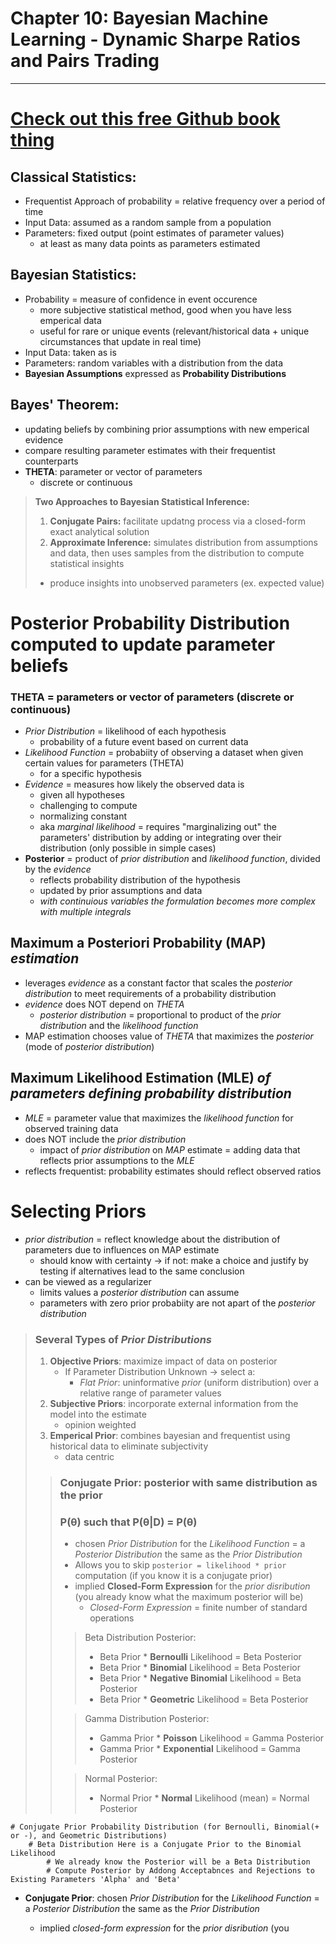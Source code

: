 # **Chapter 10: Bayesian Machine Learning - Dynamic Sharpe Ratios and Pairs Trading**
---

# [Check out this free Github book thing](https://github.com/CamDavidsonPilon/Probabilistic-Programming-and-Bayesian-Methods-for-Hackers)

## Classical Statistics: 
- Frequentist Approach of probability = relative frequency over a period of time
- Input Data: assumed as a random sample from a population
- Parameters: fixed output (point estimates of parameter values)
    - at least as many data points as parameters estimated  

## Bayesian Statistics: 
- Probability = measure of confidence in event occurence 
    - more subjective statistical method, good when you have less emperical data 
    - useful for rare or unique events (relevant/historical data + unique circumstances that update in real time)
- Input Data: taken as is
- Parameters: random variables with a distribution from the data
- **Bayesian Assumptions** expressed as **Probability Distributions**

## Bayes' Theorem: 
- updating beliefs by combining prior assumptions with new emperical evidence
- compare resulting parameter estimates with their frequentist counterparts
- **THETA**: parameter or vector of parameters
    - discrete or continuous
> **Two Approaches to Bayesian Statistical Inference:**
>
> 1. **Conjugate Pairs:** facilitate updatng process via a closed-form exact analytical solution 
> 2. **Approximate Inference:** simulates distribution from assumptions and data, then uses samples from the distribution to compute statistical insights 
> - produce insights into unobserved parameters (ex. expected value)



# **Posterior Probability Distribution** computed to update parameter beliefs
### **THETA** = parameters or vector of parameters (discrete or continuous)
- *Prior Distribution* = likelihood of each hypothesis
    - probability of a future event based on current data
- *Likelihood Function* = probabiity of observing a dataset when given certain values for parameters (THETA) 
    - for a specific hypothesis
- *Evidence* = measures how likely the observed data is
    - given all hypotheses
    - challenging to compute 
    - normalizing constant
    - aka *marginal likelihood* = requires "marginalizing out" the parameters' distribution by adding or integrating over their distribution (only possible in simple cases)
- **Posterior** = product of *prior distribution* and *likelihood function*, divided by the *evidence*
    - reflects probability distribution of the hypothesis
    - updated by prior assumptions and data
    - *with continuious variables the formulation becomes more complex with multiple integrals*

## **Maximum a Posteriori Probability (MAP)** *estimation*
- leverages *evidence* as a constant factor that scales the *posterior distribution* to meet requirements of a probability distribution
- *evidence* does NOT depend on *THETA*
    - *posterior distribution* = proportional to product of the *prior distribution* and the *likelihood function*
- MAP estimation chooses value of *THETA* that maximizes the *posterior* (mode of *posterior distribution*)

## **Maximum Likelihood Estimation (MLE)** *of parameters defining probability distribution*
- *MLE* = parameter value that maximizes the *likelihood function* for observed training data
- does NOT include the *prior distribution*
    - impact of *prior distribution* on *MAP* estimate = adding data that reflects prior assumptions to the *MLE*
- reflects frequentist: probability estimates should reflect observed ratios 

# **Selecting Priors**
- *prior distribution* = reflect knowledge about the distribution of parameters due to influences on MAP estimate 
    - should know with certainty -> if not: make a choice and justify by testing if alternatives lead to the same conclusion 
- can be viewed as a regularizer
    - limits values a *posterior distribution* can assume
    - parameters with zero prior probabiity are not apart of the *posterior distribution*
> ### Several Types of *Prior Distributions*
>
> 1. **Objective Priors**: maximize impact of data on posterior 
>       - If Parameter Distribution Unknown -> select a:
>           - *Flat Prior*: uninformative *prior* (uniform distribution) over a relative range of parameter values
> 2. **Subjective Priors**: incorporate external information from the model into the estimate 
>       - opinion weighted
> 3. **Emperical Prior**: combines bayesian and frequentist using historical data to eliminate subjectivity 
>       - data centric
>
>> ### Conjugate Prior: posterior with same distribution as the prior
>> 
>> ### P(θ) such that P(θ|D) = P(θ)
>> - chosen *Prior Distribution* for the *Likelihood Function* = a *Posterior Distribution* the same as the *Prior Distribution* 
>> - Allows you to skip `posterior = likelihood * prior` computation (if you know it is a conjugate prior)
>> - implied **Closed-Form Expression** for the *prior disribution* (you already know what the maximum posterior will be)
>>      - *Closed-Form Expression* = finite number of standard operations
>>
>>
>>> Beta Distribution Posterior: 
>>> - Beta Prior * **Bernoulli** Likelihood = Beta Posterior
>>> - Beta Prior * **Binomial** Likelihood = Beta Posterior
>>> - Beta Prior * **Negative Binomial** Likelihood = Beta Posterior 
>>> - Beta Prior * **Geometric** Likelihood = Beta Posterior 
>> 
>>> Gamma Distribution Posterior: 
>>> - Gamma Prior * **Poisson** Likelihood = Gamma Posterior 
>>> - Gamma Prior * **Exponential** Likelihood = Gamma Posterior 
>>
>>> Normal Posterior: 
>>> - Normal Prior * **Normal** Likelihood (mean) = Normal Posterior 








    # Conjugate Prior Probability Distribution (for Bernoulli, Binomial(+ or -), and Geometric Distributions)
        # Beta Distribution Here is a Conjugate Prior to the Binomial Likelihood
            # We already know the Posterior will be a Beta Distribution 
            # Compute Posterior by Addong Acceptabnces and Rejections to Existing Parameters 'Alpha' and 'Beta'



- **Conjugate Prior**: chosen *Prior Distribution* for the *Likelihood Function* = a *Posterior Distribution* the same as the *Prior Distribution* 

    - implied *closed-form expression* for the *prior disribution* (you 
